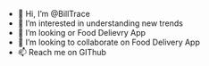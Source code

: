 - 👋 Hi, I’m @BillTrace
- 👀 I’m interested in understanding new trends
- 🌱 I’m looking or Food Delievry App
- 💞️ I’m looking to collaborate on Food Delivery App
- 📫 Reach me on GIThub

<!---
BillTrace/BillTrace is a ✨ special ✨ repository because its `README.md` (this file) appears on your GitHub profile.
You can click the Preview link to take a look at your changes.
--->

